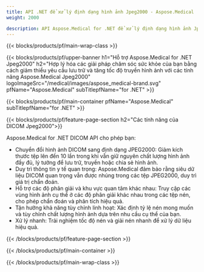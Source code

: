 ```yaml
---
title: API .NET để xử lý định dạng hình ảnh Jpeg2000 - Aspose.Medical
weight: 2000

description: API Aspose.Medical for .NET để xử lý định dạng hình ảnh Jpeg2000
---
```


{{< blocks/products/pf/main-wrap-class >}}

{{< blocks/products/pf/upper-banner h1="Hỗ trợ Aspose.Medical for .NET Jpeg2000" h2="Hợp lý hóa các giải pháp chăm sóc sức khỏe của bạn bằng cách giảm thiểu yêu cầu lưu trữ và tăng tốc độ truyền hình ảnh với các tính năng Aspose.Medical Jpeg2000" logoImageSrc="/medical/images/aspose_medical-brand.svg" pfName="Aspose.Medical" subTitlepfName="for .NET" >}}

{{< blocks/products/pf/main-container pfName="Aspose.Medical" subTitlepfName="for .NET" >}}

{{< blocks/products/pf/feature-page-section h2="Các tính năng của DICOM Jpeg2000">}}

<p>Aspose.Medical for .NET DICOM API cho phép bạn:</p>

<ul>
<li>Chuyển đổi hình ảnh DICOM sang định dạng JPEG2000: Giảm kích thước tệp lên đến 10 lần trong khi vẫn giữ nguyên chất lượng hình ảnh đầy đủ, lý tưởng để lưu trữ, truyền hoặc chia sẻ hình ảnh.</li>
<li>Duy trì thông tin y tế quan trọng: Aspose.Medical đảm bảo rằng siêu dữ liệu DICOM quan trọng vẫn được nhúng trong các tệp JPEG2000, duy trì giá trị chẩn đoán.</li>
<li>Hỗ trợ các độ phân giải và khu vực quan tâm khác nhau: Truy cập các vùng hình ảnh cụ thể ở các độ phân giải khác nhau trong các tệp nén, cho phép chẩn đoán và phân tích hiệu quả.</li>
<li>Tận hưởng khả năng tùy chỉnh linh hoạt: Xác định tỷ lệ nén mong muốn và tùy chỉnh chất lượng hình ảnh dựa trên nhu cầu cụ thể của bạn.</li>
<li>Xử lý nhanh: Trải nghiệm tốc độ nén và giải nén nhanh để xử lý dữ liệu hiệu quả.</li>
</ul>

{{< /blocks/products/pf/feature-page-section >}}

{{< /blocks/products/pf/main-container >}}

{{< /blocks/products/pf/main-wrap-class >}}